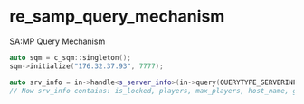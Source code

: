 # re_samp_query_mechanism
SA:MP Query Mechanism

```C++
auto sqm = c_sqm::singleton();
sqm->initialize("176.32.37.93", 7777);

auto srv_info = in->handle<s_server_info>(in->query(QUERYTYPE_SERVERINFO, 1));
// Now srv_info contains: is_locked, players, max_players, host_name, game_mode, language
```
